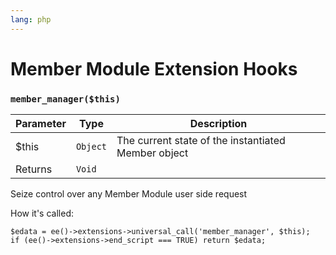```yaml
---
lang: php
---
```


<!--
    This source file is part of the open source project
    ExpressionEngine User Guide (https://github.com/ExpressionEngine/ExpressionEngine-User-Guide)

    @link      https://expressionengine.com/
    @copyright Copyright (c) 2003-2020, Packet Tide, LLC (https://packettide.com)
    @license   https://expressionengine.com/license Licensed under Apache License, Version 2.0
-->

# Member Module Extension Hooks

### `member_manager($this)`

| Parameter | Type     | Description                                         |
| --------- | -------- | --------------------------------------------------- |
| \$this    | `Object` | The current state of the instantiated Member object |
| Returns   | `Void`   |                                                     |

Seize control over any Member Module user side request

How it's called:

    $edata = ee()->extensions->universal_call('member_manager', $this);
    if (ee()->extensions->end_script === TRUE) return $edata;
